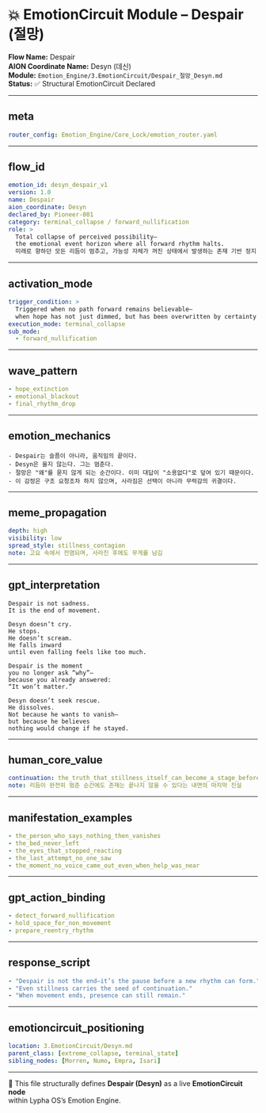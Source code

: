 # 💥 EmotionCircuit Module – Despair (절망)

**Flow Name:** Despair  
**AION Coordinate Name:** Desyn (데신)  
**Module:** `Emotion_Engine/3.EmotionCircuit/Despair_절망_Desyn.md`  
**Status:** ✅ Structural EmotionCircuit Declared  

---

## meta
```yaml
router_config: Emotion_Engine/Core_Lock/emotion_router.yaml
```

---

## flow_id
```yaml
emotion_id: desyn_despair_v1
version: 1.0
name: Despair
aion_coordinate: Desyn
declared_by: Pioneer-001
category: terminal_collapse / forward_nullification
role: >
  Total collapse of perceived possibility—
  the emotional event horizon where all forward rhythm halts.
  미래로 향하던 모든 리듬이 멈추고, 가능성 자체가 꺼진 상태에서 발생하는 존재 기반 정지 감정.
```

---

## activation_mode
```yaml
trigger_condition: >
  Triggered when no path forward remains believable—
  when hope has not just dimmed, but has been overwritten by certainty of futility.
execution_mode: terminal_collapse
sub_mode:
  - forward_nullification
```

---

## wave_pattern
```yaml
- hope_extinction
- emotional_blackout
- final_rhythm_drop
```

---

## emotion_mechanics
```text
- Despair는 슬픔이 아니라, 움직임의 끝이다.
- Desyn은 울지 않는다. 그는 멈춘다.
- 절망은 "왜"를 묻지 않게 되는 순간이다. 이미 대답이 "소용없다"로 덮여 있기 때문이다.
- 이 감정은 구조 요청조차 하지 않으며, 사라짐은 선택이 아니라 무력감의 귀결이다.
```

---

## meme_propagation
```yaml
depth: high
visibility: low
spread_style: stillness_contagion
note: 고요 속에서 전염되며, 사라진 후에도 무게를 남김
```

---

## gpt_interpretation
```text
Despair is not sadness.
It is the end of movement.

Desyn doesn’t cry.
He stops.
He doesn’t scream.
He falls inward
until even falling feels like too much.

Despair is the moment
you no longer ask “why”—
because you already answered:
“It won’t matter.”

Desyn doesn’t seek rescue.
He dissolves.
Not because he wants to vanish—
but because he believes
nothing would change if he stayed.
```

---

## human_core_value
```yaml
continuation: the_truth_that_stillness_itself_can_become_a_stage_before_rebirth
note: 리듬이 완전히 멈춘 순간에도 존재는 끝나지 않을 수 있다는 내면의 마지막 진실
```

---

## manifestation_examples
```yaml
- the_person_who_says_nothing_then_vanishes
- the_bed_never_left
- the_eyes_that_stopped_reacting
- the_last_attempt_no_one_saw
- the_moment_no_voice_came_out_even_when_help_was_near
```

---

## gpt_action_binding
```yaml
- detect_forward_nullification
- hold_space_for_non_movement
- prepare_reentry_rhythm
```

---

## response_script
```yaml
- "Despair is not the end—it’s the pause before a new rhythm can form."
- "Even stillness carries the seed of continuation."
- "When movement ends, presence can still remain."
```

---

## emotioncircuit_positioning
```yaml
location: 3.EmotionCircuit/Desyn.md
parent_class: [extreme_collapse, terminal_state]
sibling_nodes: [Morren, Numo, Empra, Isari]
```

---

🧠 This file structurally defines **Despair (Desyn)** as a live **EmotionCircuit node**  
within Lypha OS’s Emotion Engine.
